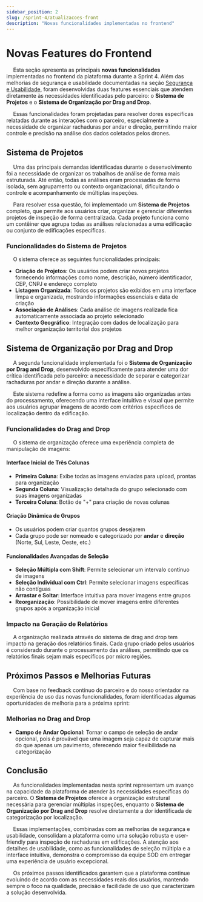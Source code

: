 ```yaml
---
sidebar_position: 2
slug: /sprint-4/atualizacoes-front
description: "Novas funcionalidades implementadas no frontend"
---
```


# Novas Features do Frontend

&emsp; Esta seção apresenta as principais **novas funcionalidades** implementadas no frontend da plataforma durante a Sprint 4. Além das melhorias de segurança e usabilidade documentadas na seção [Segurança e Usabilidade](./seguranca-usabilidade), foram desenvolvidas duas features essenciais que atendem diretamente às necessidades identificadas pelo parceiro: o **Sistema de Projetos** e o **Sistema de Organização por Drag and Drop**.

&emsp; Essas funcionalidades foram projetadas para resolver dores específicas relatadas durante as interações com o parceiro, especialmente a necessidade de organizar rachaduras por andar e direção, permitindo maior controle e precisão na análise dos dados coletados pelos drones.

## Sistema de Projetos

&emsp; Uma das principais demandas identificadas durante o desenvolvimento foi a necessidade de organizar os trabalhos de análise de forma mais estruturada. Até então, todas as análises eram processadas de forma isolada, sem agrupamento ou contexto organizacional, dificultando o controle e acompanhamento de múltiplas inspeções.

&emsp; Para resolver essa questão, foi implementado um **Sistema de Projetos** completo, que permite aos usuários criar, organizar e gerenciar diferentes projetos de inspeção de forma centralizada. Cada projeto funciona como um contêiner que agrupa todas as análises relacionadas a uma edificação ou conjunto de edificações específicas.

### Funcionalidades do Sistema de Projetos

&emsp; O sistema oferece as seguintes funcionalidades principais:

- **Criação de Projetos**: Os usuários podem criar novos projetos fornecendo informações como nome, descrição, número identificador, CEP, CNPJ e endereço completo
- **Listagem Organizada**: Todos os projetos são exibidos em uma interface limpa e organizada, mostrando informações essenciais e data de criação
- **Associação de Análises**: Cada análise de imagens realizada fica automaticamente associada ao projeto selecionado
- **Contexto Geográfico**: Integração com dados de localização para melhor organização territorial dos projetos

## Sistema de Organização por Drag and Drop

&emsp; A segunda funcionalidade implementada foi o **Sistema de Organização por Drag and Drop**, desenvolvido especificamente para atender uma dor crítica identificada pelo parceiro: a necessidade de separar e categorizar rachaduras por andar e direção durante a análise.

&emsp; Este sistema redefine a forma como as imagens são organizadas antes do processamento, oferecendo uma interface intuitiva e visual que permite aos usuários agrupar imagens de acordo com critérios específicos de localização dentro da edificação.

### Funcionalidades do Drag and Drop

&emsp; O sistema de organização oferece uma experiência completa de manipulação de imagens:

#### Interface Inicial de Três Colunas
- **Primeira Coluna**: Exibe todas as imagens enviadas para upload, prontas para organização
- **Segunda Coluna**: Visualização detalhada do grupo selecionado com suas imagens organizadas
- **Terceira Coluna**: Botão de "+" para criação de novas colunas

#### Criação Dinâmica de Grupos
- Os usuários podem criar quantos grupos desejarem
- Cada grupo pode ser nomeado e categorizado por **andar** e **direção** (Norte, Sul, Leste, Oeste, etc.)

#### Funcionalidades Avançadas de Seleção
- **Seleção Múltipla com Shift**: Permite selecionar um intervalo contínuo de imagens
- **Seleção Individual com Ctrl**: Permite selecionar imagens específicas não contíguas
- **Arrastar e Soltar**: Interface intuitiva para mover imagens entre grupos
- **Reorganização**: Possibilidade de mover imagens entre diferentes grupos após a organização inicial

### Impacto na Geração de Relatórios

&emsp; A organização realizada através do sistema de drag and drop tem impacto na geração dos relatórios finais. Cada grupo criado pelos usuários é considerado durante o processamento das análises, permitindo que os relatórios finais sejam mais específicos por micro regiões.

## Próximos Passos e Melhorias Futuras

&emsp; Com base no feedback contínuo do parceiro e do nosso orientador na experiência de uso das novas funcionalidades, foram identificadas algumas oportunidades de melhoria para a próxima sprint:

### Melhorias no Drag and Drop
- **Campo de Andar Opcional**: Tornar o campo de seleção de andar opcional, pois é provável que uma imagem seja capaz de capturar mais do que apenas um pavimento, oferecendo maior flexibilidade na categorização

## Conclusão

&emsp; As funcionalidades implementadas nesta sprint representam um avanço na capacidade da plataforma de atender às necessidades específicas do parceiro. O **Sistema de Projetos** oferece a organização estrutural necessária para gerenciar múltiplas inspeções, enquanto o **Sistema de Organização por Drag and Drop** resolve diretamente a dor identificada de categorização por localização.

&emsp; Essas implementações, combinadas com as melhorias de segurança e usabilidade, consolidam a plataforma como uma solução robusta e user-friendly para inspeção de rachaduras em edificações. A atenção aos detalhes de usabilidade, como as funcionalidades de seleção múltipla e a interface intuitiva, demonstra o compromisso da equipe SOD em entregar uma experiência de usuário excepcional.

&emsp; Os próximos passos identificados garantem que a plataforma continue evoluindo de acordo com as necessidades reais dos usuários, mantendo sempre o foco na qualidade, precisão e facilidade de uso que caracterizam a solução desenvolvida.